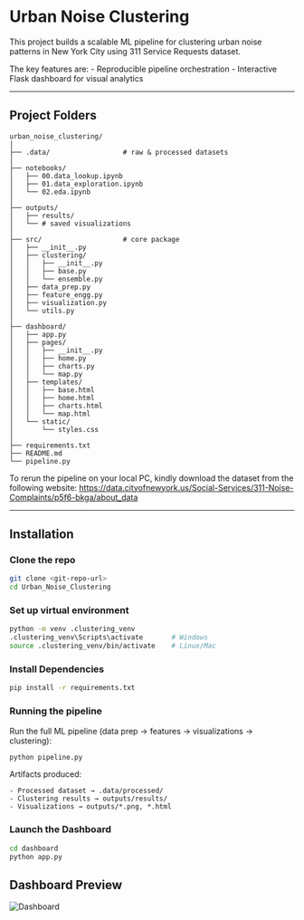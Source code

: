 # Urban Noise Clustering

This project builds a scalable ML pipeline for clustering urban noise patterns in New York City using 311 Service Requests dataset.

The key features are:
    - Reproducible pipeline orchestration
    - Interactive Flask dashboard for visual analytics

---

## Project Folders

    urban_noise_clustering/
    │
    ├── .data/                  # raw & processed datasets
    │                 
    ├── notebooks/   
    │   ├── 00.data_lookup.ipynb
    │   ├── 01.data_exploration.ipynb
    │   └── 02.eda.ipynb 
    │ 
    ├── outputs/   
    │   ├── results/
    │   └── # saved visualizations 
    │          
    ├── src/                    # core package
    │   ├── __init__.py
    │   ├── clustering/
    │   │   ├── __init__.py
    │   │   ├── base.py
    │   │   └── ensemble.py
    │   ├── data_prep.py        
    │   ├── feature_engg.py       
    │   ├── visualization.py    
    │   └── utils.py            
    │
    ├── dashboard/                    
    │   ├── app.py    
    │   ├── pages/
    │   │   ├── __init__.py
    │   │   ├── home.py
    │   │   ├── charts.py
    │   │   └── map.py  
    │   ├── templates/
    │   │   ├── base.html
    │   │   ├── home.html
    │   │   ├── charts.html     
    │   │   └── map.html     
    │   └── static/      
    │       └── styles.css        
    │
    ├── requirements.txt
    ├── README.md
    └── pipeline.py 


To rerun the pipeline on your local PC, kindly download the dataset from the following website: https://data.cityofnewyork.us/Social-Services/311-Noise-Complaints/p5f6-bkga/about_data

---

## Installation

### Clone the repo
```bash
git clone <git-repo-url>
cd Urban_Noise_Clustering
```

### Set up virtual environment
```bash
python -m venv .clustering_venv
.clustering_venv\Scripts\activate       # Windows
source .clustering_venv/bin/activate    # Linux/Mac
```

### Install Dependencies
```bash
pip install -r requirements.txt
```

### Running the pipeline
Run the full ML pipeline (data prep → features → visualizations → clustering):
```bash
python pipeline.py
```
Artifacts produced:

    - Processed dataset → .data/processed/
    - Clustering results → outputs/results/
    - Visualizations → outputs/*.png, *.html

### Launch the Dashboard
```bash
cd dashboard
python app.py
```

## Dashboard Preview

![Dashboard](dashboard/static/dashboard.gif)